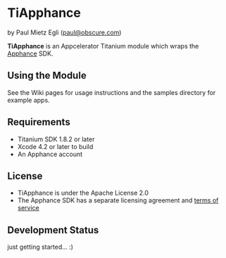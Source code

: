 # TiApphance

by Paul Mietz Egli (paul@obscure.com)

**TiApphance** is an Appcelerator Titanium module which wraps the [Apphance](http://apphance.com) SDK.

## Using the Module

See the Wiki pages for usage instructions and the samples directory for example apps.

## Requirements

* Titanium SDK 1.8.2 or later
* Xcode 4.2 or later to build
* An Apphance account

## License

* TiApphance is under the Apache License 2.0
* The Apphance SDK has a separate licensing agreement and [terms of service](http://apphance.com/TermsOfService)

## Development Status

just getting started... :)
